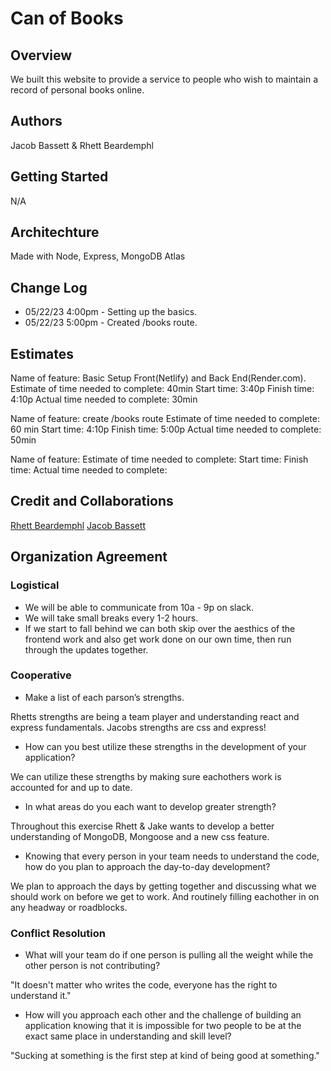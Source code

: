 # Can of Books

## Overview

We built this website to provide a service to people who wish to maintain a record of personal books online.

## Authors

Jacob Bassett & Rhett Beardemphl

## Getting Started

N/A

## Architechture

Made with Node, Express, MongoDB Atlas

## Change Log

* 05/22/23 4:00pm - Setting up the basics.
* 05/22/23 5:00pm - Created /books route.

## Estimates

Name of feature: Basic Setup Front(Netlify) and Back End(Render.com).
Estimate of time needed to complete: 40min
Start time: 3:40p
Finish time: 4:10p
Actual time needed to complete: 30min

Name of feature: create /books route
Estimate of time needed to complete: 60 min
Start time: 4:10p
Finish time: 5:00p
Actual time needed to complete: 50min

Name of feature: 
Estimate of time needed to complete: 
Start time: 
Finish time: 
Actual time needed to complete: 

## Credit and Collaborations

[Rhett Beardemphl](https://github.com/rhettb253)
[Jacob Bassett](https://github.com/jdabassett)

## Organization Agreement

### Logistical

- We will be able to communicate from 10a - 9p on slack.
- We will take small breaks every 1-2 hours.
- If we start to fall behind we can both skip over the aesthics of the frontend work and also get work done on our own time, then run through the updates together.

### Cooperative

- Make a list of each parson’s strengths.

Rhetts strengths are being a team player and understanding react and express fundamentals.
Jacobs strengths are css and express!

- How can you best utilize these strengths in the development of your application?

We can utilize these strengths by making sure eachothers work is accounted for and up to date.

- In what areas do you each want to develop greater strength?

Throughout this exercise Rhett & Jake wants to develop a better understanding of MongoDB, Mongoose and a new css feature.

- Knowing that every person in your team needs to understand the code, how do you plan to approach the day-to-day development?

We plan to approach the days by getting together and discussing what we should work on before we get to work. And routinely filling eachother in on any headway or roadblocks.

### Conflict Resolution

- What will your team do if one person is pulling all the weight while the other person is not contributing?

"It doesn't matter who writes the code, everyone has the right to understand it."

- How will you approach each other and the challenge of building an application knowing that it is impossible for two people to be at the exact same place in understanding and skill level?

"Sucking at something is the first step at kind of being good at something."
